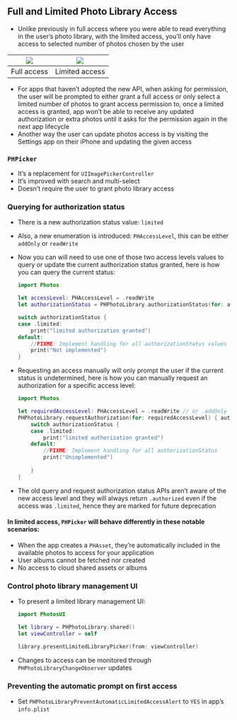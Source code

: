 
## Full and Limited Photo Library Access
* Unlike previously in full access where you were able to read everything in the user’s photo library, with the limited access, you’ll only have access to selected number of photos chosen by the user

| ![][image-1] | ![][image-2] |
| ----------- | ----------- |
| Full access | Limited access |

* For apps that haven’t adopted the new API, when asking for permission, the user will be prompted to either grant a full access or only select a limited number of photos to grant access permission to, once a limited access is granted, app won’t be able to receive any updated authorization or extra photos until it asks for the permission again in the next app lifecycle
* Another way the user can update photos access is by visiting the Settings app on their iPhone and updating the given access

### `PHPicker`
* It’s a replacement for `UIImagePickerController`
* It’s improved with search and multi-select
* Doesn’t require the user to grant photo library access

### Querying for authorization status
* There is a new authorization status value: `limited`
* Also, a new enumeration is introduced: `PHAccessLevel`, this can be either `addOnly` or `readWrite`
* Now you can will need to use one of those two access levels values to query or update the current authorization status granted, here is how you can query the current status:
	```swift
	import Photos

	let accessLevel: PHAccessLevel = .readWrite
	let authorizationStatus = PHPhotoLibrary.authorizationStatus(for: accessLevel)

	switch authorizationStatus {
	case .limited:
		print("limited authorization granted")
	default:
		//FIXME: Implement handling for all authorizationStatus values
		print("Not implemented")
	}
	```

* Requesting an access manually will only prompt the user if the current status is undetermined, here is how you can manually request an authorization for a specific access level:
	```swift
	import Photos

	let requiredAccessLevel: PHAccessLevel = .readWrite // or .addOnly
	PHPhotoLibrary.requestAuthorization(for: requiredAccessLevel) { authorizationStatus in
		switch authorizationStatus {
		case .limited:
	    	print("limited authorization granted")
		default:
	    	//FIXME: Implement handling for all authorizationStatus
	    	print("Unimplemented")
	    	
		}
	}
	```

* The old query and request authorization status APIs aren’t aware of the new access level and they will always return `.authorized` even if the access was `.limited`, hence they are marked for future deprecation

#### In limited access, `PHPicker` will behave differently in these notable scenarios:
* When the app creates a `PHAsset`, they’re automatically included in the available photos to access for your application
* User albums cannot be fetched nor created
* No access to cloud shared assets or albums

### Control photo library management UI
* To present a limited library management UI:
	```swift
	import PhotosUI

	let library = PHPhotoLibrary.shared()
	let viewController = self

	library.presentLimitedLibraryPicker(from: viewController)
	```
* Changes to access can be monitored through `PHPhotoLibraryChangeObserver` updates

### Preventing the automatic prompt on first access
* Set `PHPhotoLibraryPreventAutomaticLimitedAccessAlert` to `YES` in app’s `info.plist`

[image-1]:	../../../images/notes/wwdc20/10641/full_access_diagram.png
[image-2]:	../../../images/notes/wwdc20/10641/limited_access_diagram.png